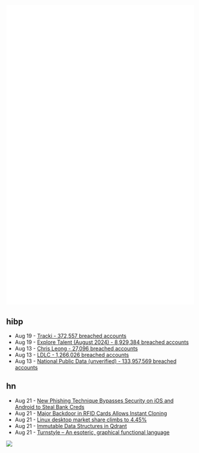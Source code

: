 ![Metrics](https://raw.githubusercontent.com/phixion/phixion/master/metrics.svg)

## hibp

<!--
for https://github.com/phixion/phixion/blob/main/.github/workflows/feeds.yml
-->
<!--START_SECTION:haveibeenpwnd-->
- Aug 19 - [Tracki - 372,557 breached accounts](https://haveibeenpwned.com/PwnedWebsites#Tracki)
- Aug 19 - [Explore Talent (August 2024) - 8,929,384 breached accounts](https://haveibeenpwned.com/PwnedWebsites#ExploreTalentAug2024)
- Aug 13 - [Chris Leong - 27,096 breached accounts](https://haveibeenpwned.com/PwnedWebsites#ChrisLeong)
- Aug 13 - [LDLC - 1,266,026 breached accounts](https://haveibeenpwned.com/PwnedWebsites#LDLC)
- Aug 13 - [National Public Data (unverified) - 133,957,569 breached accounts](https://haveibeenpwned.com/PwnedWebsites#NationalPublicData)
<!--END_SECTION:haveibeenpwnd-->

## hn

<!--
for https://github.com/phixion/phixion/blob/main/.github/workflows/feeds.yml
-->
<!--START_SECTION:hn-->
- Aug 21 - [New Phishing Technique Bypasses Security on iOS and Android to Steal Bank Creds](https://www.securityweek.com/new-phishing-technique-bypasses-security-on-ios-and-android-to-steal-bank-credentials/)
- Aug 21 - [Major Backdoor in RFID Cards Allows Instant Cloning](https://www.securityweek.com/major-backdoor-in-millions-of-rfid-cards-allows-instant-cloning/)
- Aug 21 - [Linux desktop market share climbs to 4.45%](https://ostechnix.com/linux-market-share-july-2024-report/)
- Aug 21 - [Immutable Data Structures in Qdrant](https://qdrant.tech/articles/immutable-data-structures/)
- Aug 21 - [Turnstyle – An esoteric, graphical functional language](https://jaspervdj.be/posts/2024-08-21-turnstyle.html)
<!--END_SECTION:hn-->

<!--
for https://yhype.me
-->
![](https://hit.yhype.me/github/profile?user_id=13013670)
